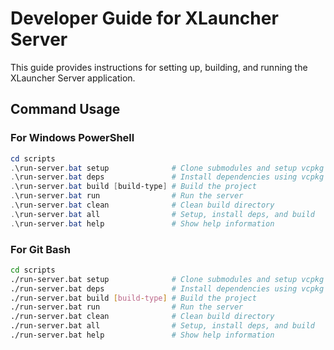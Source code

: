 # Developer Guide for XLauncher Server

This guide provides instructions for setting up, building, and running the XLauncher Server application.

## Command Usage

### For Windows PowerShell

```powershell
cd scripts
.\run-server.bat setup              # Clone submodules and setup vcpkg
.\run-server.bat deps               # Install dependencies using vcpkg
.\run-server.bat build [build-type] # Build the project
.\run-server.bat run                # Run the server
.\run-server.bat clean              # Clean build directory
.\run-server.bat all                # Setup, install deps, and build
.\run-server.bat help               # Show help information
```

### For Git Bash

```bash
cd scripts
./run-server.bat setup              # Clone submodules and setup vcpkg
./run-server.bat deps               # Install dependencies using vcpkg
./run-server.bat build [build-type] # Build the project
./run-server.bat run                # Run the server
./run-server.bat clean              # Clean build directory
./run-server.bat all                # Setup, install deps, and build
./run-server.bat help               # Show help information
```